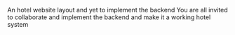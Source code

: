 An hotel website layout and yet to implement the backend
You are all invited to collaborate and implement the backend and make it a working hotel system
